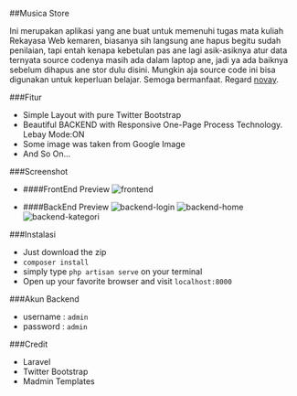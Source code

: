 ##Musica Store

Ini merupakan aplikasi yang ane buat untuk memenuhi tugas mata kuliah Rekayasa Web kemaren, biasanya sih langsung ane hapus begitu sudah penilaian, tapi entah kenapa kebetulan pas ane lagi asik-asiknya atur data  ternyata source codenya masih ada dalam laptop ane, jadi ya ada baiknya sebelum dihapus ane stor dulu disini. Mungkin aja source code ini bisa digunakan untuk keperluan belajar. Semoga bermanfaat. Regard [novay](http://novay.web.id).

###Fitur
 - Simple Layout with pure Twitter Bootstrap
 - Beautiful BACKEND with Responsive One-Page Process Technology. Lebay Mode:ON
 - Some image was taken from Google Image
 - And So On...

###Screenshot
 - ####FrontEnd Preview
   ![frontend](https://raw.github.com/novay/novay-gallery/master/My%20Screenshot/musica/musica-front.jpg)

 - ####BackEnd Preview
   ![backend-login](https://raw.github.com/novay/novay-gallery/master/My%20Screenshot/musica/musica-login.JPG)
   ![backend-home](https://raw.github.com/novay/novay-gallery/master/My%20Screenshot/musica/musica-admin-1.JPG)
   ![backend-kategori](https://raw.github.com/novay/novay-gallery/master/My%20Screenshot/musica/musica-admin-2.JPG)

###Instalasi
 - Just download the zip
 - `composer install`
 - simply type `php artisan serve` on your terminal
 - Open up your favorite browser and visit `localhost:8000`

###Akun Backend
 - username : `admin`
 - password : `admin`

###Credit
 - Laravel
 - Twitter Bootstrap
 - Madmin Templates
